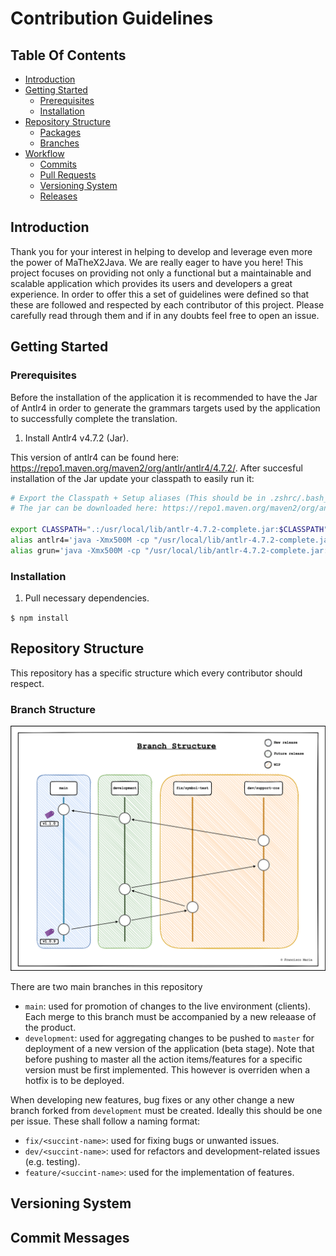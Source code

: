 # Contribution Guidelines

## Table Of Contents

- [Introduction](#Introduction)
- [Getting Started](#Getting-Started)
  - [Prerequisites](#Prerequisites)
  - [Installation](#Installation)
- [Repository Structure](#Repository-Structure)
  - [Packages](#Packages)
  - [Branches](#Branches)
- [Workflow](#Workflow)
  - [Commits](#Commits)
  - [Pull Requests](#Pull-Requests)
  - [Versioning System](#Versioning-System)
  - [Releases](#Releases)

## Introduction

Thank you for your interest in helping to develop and leverage even more the power of MaTheX2Java. We are really eager to have you here! This project focuses on providing not only a functional but a maintainable and scalable application which provides its users and developers a great experience. In order to offer this a set of guidelines were defined so that these are followed and respected by each contributor of this project. Please carefully read through them and if in any doubts feel free to open an issue.

## Getting Started

### Prerequisites

Before the installation of the application it is recommended to have the Jar of Antlr4 in order to generate the grammars targets used by the application to successfully complete the translation.

1. Install Antlr4 v4.7.2 (Jar).

This version of antlr4 can be found here: https://repo1.maven.org/maven2/org/antlr/antlr4/4.7.2/. After succesful installation of the Jar update your classpath to easily run it:

```bash
# Export the Classpath + Setup aliases (This should be in .zshrc/.bash_profile)
# The jar can be downloaded here: https://repo1.maven.org/maven2/org/antlr/antlr4/4.7.2/

export CLASSPATH=".:/usr/local/lib/antlr-4.7.2-complete.jar:$CLASSPATH"
alias antlr4='java -Xmx500M -cp "/usr/local/lib/antlr-4.7.2-complete.jar:$CLASSPATH" org.antlr.v4.Tool'
alias grun='java -Xmx500M -cp "/usr/local/lib/antlr-4.7.2-complete.jar:$CLASSPATH" org.antlr.v4.gui.TestRig'
```

### Installation



1. Pull necessary dependencies.

`$ npm install`

### 

## Repository Structure

This repository has a specific structure which every contributor should respect. 

### Branch Structure

![](./docs/images/branchStructure.png)

There are two main branches in this repository

- `main`: used for promotion of changes to the live environment (clients). Each merge to this branch must be accompanied by a new releaase of the product.
- `development`: used for aggregating changes to be pushed to `master` for deployment of a new version of the application (beta stage). Note that before pushing to master all the action items/features for a specific version must be first implemented. This however is overriden when a hotfix is to be deployed.

When developing new features, bug fixes or any other change a new branch forked from `development` must be created. Ideally this should be one per issue.
These shall follow a naming format:

- `fix/<succint-name>`: used for fixing bugs or unwanted issues.
- `dev/<succint-name>`: used for refactors and development-related issues (e.g. testing).
- `feature/<succint-name>`: used for the implementation of features.


## Versioning System


## Commit Messages